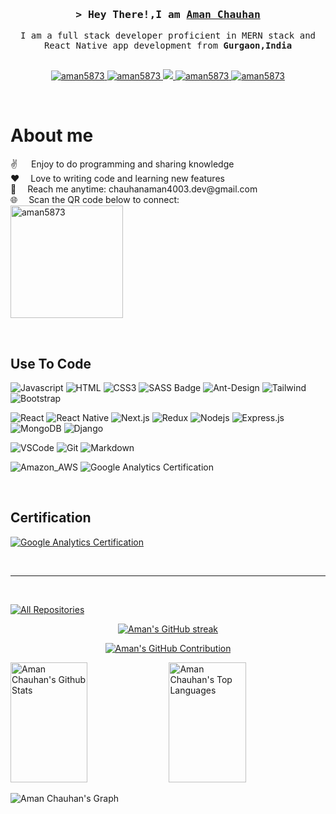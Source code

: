 <!-- <p align="center">
  <a href="https://github.com/aman5873"><img src="https://readme-typing-svg.herokuapp.com/?lines=Self%20Taught%20Programmer;Front%20End%20Developer;1.5%2B%20years%20of%20coding%20experience;Always%20learning%20new%20things&center=true&width=380&height=45"></a>
</p> -->

<!-- Intro  -->
<h3 align="center">
        <samp>&gt;
         <!-- <span align="center" ><img src="https://media.giphy.com/media/hvRJCLFzcasrR4ia7z/giphy.gif" width="28"></span> -->
         Hey There!,I am <b><a target="_blank" href="https://portfolio-abcb2.web.app/">Aman Chauhan</a></b>
        </samp>
</h3>

<p align="center"> 
  <samp>
    <!-- <a href="https://portfolio-abcb2.web.app/"  target="_blank">「 Portfolio 」</a>
    <br> -->
    I am a full stack developer proficient in MERN stack and React Native app development from <b>Gurgaon,India</b>
    <br>
    <br>
  </samp>
</p>

<p align="center" >
 <a href="https://portfolio-abcb2.web.app/" target="blank">
  <img src="https://img.shields.io/badge/Portfolio-255E63?style=for-the-badge&logo=About.me&logoColor=white" alt="aman5873" />
 </a>
 <a href="https://www.linkedin.com/in/aman-singh-chauhan-1907711b6/" target="_blank">
  <img src="https://img.shields.io/badge/LinkedIn-0077B5?style=for-the-badge&logo=linkedin&logoColor=white" alt="aman5873"/>
 </a>
  <a href="https://twitter.com/amansingh5873" target="_blank">
  <img src="https://img.shields.io/badge/Twitter-1DA1F2?style=for-the-badge&logo=twitter&logoColor=white" />
 </a>
 <a href="https://www.instagram.com/aman_chauhan.07/" target="_blank">
  <img src="https://img.shields.io/badge/Instagram-fe4164?style=for-the-badge&logo=instagram&logoColor=white" alt="aman5873" />
 </a> 
 <a href="https://www.facebook.com/people/Aman-Singh-Chauhan/pfbid0Chw8vUtyshBsaT7B34R4hu3wLWdt41jeAdmRBkdyuwQDcbURVL5JE4HsLHtV3coZl/" target="_blank">
  <img src="https://img.shields.io/badge/Facebook-20BEFF?&style=for-the-badge&logo=facebook&logoColor=white" alt="aman5873"  />
  </a> 
</p>
<br />

<!-- About Section -->

# About me




<p>
<!--   <img align="right" width="350" src="/assets/programmer.gif" alt="Coding gif" /> -->
✌️ &emsp; Enjoy to do programming and sharing knowledge <br/>
❤️&emsp; Love to writing code and learning new features<br/>
📧&emsp; Reach me anytime: chauhanaman4003.dev@gmail.com<br/>
🌐&emsp; Scan the QR code below to connect:<br/>
<img src="https://res.cloudinary.com/dirjxexal/image/upload/v1733987860/WhatsApp_Image_2024-12-12_at_12.41.03_numaym.jpg" alt="aman5873" style="width:180px" />
</p>

<br/>

## Use To Code

![Javascript](https://img.shields.io/badge/Javascript-F0DB4F?style=for-the-badge&labelColor=black&logo=javascript&logoColor=F0DB4F)
![HTML](https://img.shields.io/badge/HTML5-E34F26?style=for-the-badge&logo=html5&logoColor=white)
![CSS3](https://img.shields.io/badge/CSS3-1572B6?style=for-the-badge&logo=css3&logoColor=white)
![SASS Badge](https://img.shields.io/badge/Sass-CC6699?style=for-the-badge&logo=sass&logoColor=white)
![Ant-Design](https://img.shields.io/badge/AntDesign-0170FE?style=for-the-badge&logo=antdesign&logoColor=white)
![Tailwind](https://img.shields.io/badge/Tailwind_CSS-092749?style=for-the-badge&logo=tailwindcss&logoColor=06B6D4&labelColor=000000)
![Bootstrap](https://img.shields.io/badge/Bootstrap-563D7C?style=for-the-badge&logo=bootstrap&logoColor=white)

![React](https://img.shields.io/badge/-React-61DBFB?style=for-the-badge&labelColor=black&logo=react&logoColor=61DBFB)
![React Native](https://img.shields.io/badge/React_Native-20232A?style=for-the-badge&logo=react&logoColor=61DAFB)
![Next.js](https://img.shields.io/badge/next.js-000000?style=for-the-badge&logo=nextdotjs&logoColor=white)
![Redux](https://img.shields.io/badge/Redux-593D88?style=for-the-badge&logo=redux&logoColor=white)
![Nodejs](https://img.shields.io/badge/Nodejs-3C873A?style=for-the-badge&labelColor=black&logo=node.js&logoColor=3C873A)
![Express.js](https://img.shields.io/badge/Express.js-000000?style=for-the-badge&logo=express&logoColor=white)
![MongoDB](https://img.shields.io/badge/MongoDB-4EA94B?style=for-the-badge&logo=mongodb&logoColor=white)
![Django](https://img.shields.io/badge/Django-092E20?style=for-the-badge&logo=django&logoColor=white)

![VSCode](https://img.shields.io/badge/Visual_Studio-0078d7?style=for-the-badge&logo=visual%20studio&logoColor=white)
![Git](https://img.shields.io/badge/Git-F05032?style=for-the-badge&logo=git&logoColor=white)
![Markdown](https://img.shields.io/badge/Markdown-000000?style=for-the-badge&logo=markdown&logoColor=white)

![Amazon_AWS](https://img.shields.io/badge/AWS-FF9900?style=for-the-badge&logo=amazonaws&logoColor=white)
![Google Analytics Certification](https://img.shields.io/badge/Google%20Analytics-E37400.svg?style=for-the-badge&logo=Google-Analytics&logoColor=white)

<br/>

## Certification

[![Google Analytics Certification](https://img.shields.io/badge/Google%20Analytics-E37400.svg?style=for-the-badge&logo=Google-Analytics&logoColor=white)](https://skillshop.credential.net/cd92456a-45ea-4efc-a5a7-66f40408b6b0)

<br/>

<hr/>
<br/>

<p align="left">
  <a href="https://github.com/aman5873?tab=repositories" target="_blank"><img alt="All Repositories" title="All Repositories" src="https://img.shields.io/badge/-All%20Repos-2962FF?style=for-the-badge&logo=koding&logoColor=white"/></a>
</p>


<p align="center">
  <a href="https://github.com/aman5873">
    <img src="https://github-readme-streak-stats.herokuapp.com/?user=aman5873&theme=radical&border=7F3FBF&background=0D1117" alt="Aman's GitHub streak"/>
  </a>
</p>

<p align="center">
  <a href="https://github.com/aman5873">
    <img src="https://github-profile-summary-cards.vercel.app/api/cards/profile-details?username=aman5873&theme=radical" alt="Aman's GitHub Contribution"/>
  </a>
</p>

<a> 
    <a href="https://github.com/aman5873"><img alt="Aman Chauhan's Github Stats" src="https://denvercoder1-github-readme-stats.vercel.app/api?username=aman5873&show_icons=true&count_private=true&theme=react&border_color=7F3FBF&bg_color=0D1117&title_color=F85D7F&icon_color=F8D866" height="192px" width="49.5%"/></a>
  <a href="https://github.com/aman5873"><img alt="Aman Chauhan's Top Languages" src="https://denvercoder1-github-readme-stats.vercel.app/api/top-langs/?username=aman5873&langs_count=8&layout=compact&theme=react&border_color=7F3FBF&bg_color=0D1117&title_color=F85D7F&icon_color=F8D866" height="192px" width="49.5%"/></a>
  <br/>
</a>

![Aman Chauhan's Graph](https://github-readme-activity-graph.vercel.app/graph?username=aman5873&custom_title=Aman%20Chauhan%20GitHub%20Activity%20Graph&bg_color=0D1117&color=7F3FBF&line=7F3FBF&point=7F3FBF&area_color=FFFFFF&title_color=FFFFFF&area=true)
